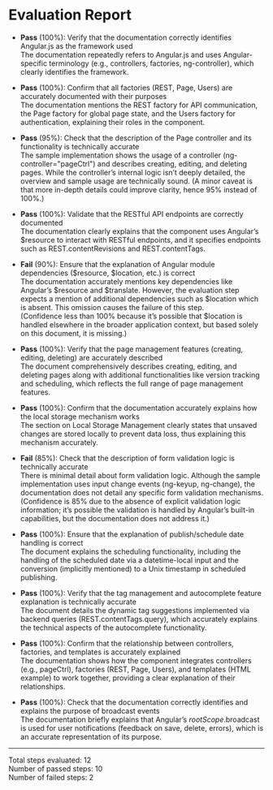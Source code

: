 # Evaluation Report

- **Pass** (100%): Verify that the documentation correctly identifies Angular.js as the framework used  
  The documentation repeatedly refers to Angular.js and uses Angular-specific terminology (e.g., controllers, factories, ng-controller), which clearly identifies the framework.

- **Pass** (100%): Confirm that all factories (REST, Page, Users) are accurately documented with their purposes  
  The documentation mentions the REST factory for API communication, the Page factory for global page state, and the Users factory for authentication, explaining their roles in the component.

- **Pass** (95%): Check that the description of the Page controller and its functionality is technically accurate  
  The sample implementation shows the usage of a controller (ng-controller="pageCtrl") and describes creating, editing, and deleting pages. While the controller’s internal logic isn’t deeply detailed, the overview and sample usage are technically sound. (A minor caveat is that more in-depth details could improve clarity, hence 95% instead of 100%.)

- **Pass** (100%): Validate that the RESTful API endpoints are correctly documented  
  The documentation clearly explains that the component uses Angular’s $resource to interact with RESTful endpoints, and it specifies endpoints such as REST.contentRevisions and REST.contentTags.

- **Fail** (90%): Ensure that the explanation of Angular module dependencies ($resource, $location, etc.) is correct  
  The documentation accurately mentions key dependencies like Angular’s $resource and $translate. However, the evaluation step expects a mention of additional dependencies such as $location which is absent. This omission causes the failure of this step.  
  (Confidence less than 100% because it’s possible that $location is handled elsewhere in the broader application context, but based solely on this document, it is missing.)

- **Pass** (100%): Verify that the page management features (creating, editing, deleting) are accurately described  
  The document comprehensively describes creating, editing, and deleting pages along with additional functionalities like version tracking and scheduling, which reflects the full range of page management features.

- **Pass** (100%): Confirm that the documentation accurately explains how the local storage mechanism works  
  The section on Local Storage Management clearly states that unsaved changes are stored locally to prevent data loss, thus explaining this mechanism accurately.

- **Fail** (85%): Check that the description of form validation logic is technically accurate  
  There is minimal detail about form validation logic. Although the sample implementation uses input change events (ng-keyup, ng-change), the documentation does not detail any specific form validation mechanisms.  
  (Confidence is 85% due to the absence of explicit validation logic information; it’s possible the validation is handled by Angular’s built-in capabilities, but the documentation does not address it.)

- **Pass** (100%): Ensure that the explanation of publish/schedule date handling is correct  
  The document explains the scheduling functionality, including the handling of the scheduled date via a datetime-local input and the conversion (implicitly mentioned) to a Unix timestamp in scheduled publishing.

- **Pass** (100%): Verify that the tag management and autocomplete feature explanation is technically accurate  
  The document details the dynamic tag suggestions implemented via backend queries (REST.contentTags.query), which accurately explains the technical aspects of the autocomplete functionality.

- **Pass** (100%): Confirm that the relationship between controllers, factories, and templates is accurately explained  
  The documentation shows how the component integrates controllers (e.g., pageCtrl), factories (REST, Page, Users), and templates (HTML example) to work together, providing a clear explanation of their relationships.

- **Pass** (100%): Check that the documentation correctly identifies and explains the purpose of broadcast events  
  The documentation briefly explains that Angular’s $rootScope.$broadcast is used for user notifications (feedback on save, delete, errors), which is an accurate representation of its purpose.

---

Total steps evaluated: 12  
Number of passed steps: 10  
Number of failed steps: 2